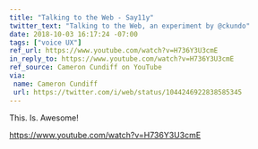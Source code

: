 ```yaml
---
title: "Talking to the Web - Say11y"
twitter_text: "Talking to the Web, an experiment by @ckundo"
date: 2018-10-03 16:17:24 -07:00
tags: ["voice UX"]
ref_url: https://www.youtube.com/watch?v=H736Y3U3cmE
in_reply_to: https://www.youtube.com/watch?v=H736Y3U3cmE
ref_source: Cameron Cundiff on YouTube
via:
 name: Cameron Cundiff
 url: https://twitter.com/i/web/status/1044246922838585345
---
```


This. Is. Awesome!

https://www.youtube.com/watch?v=H736Y3U3cmE